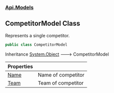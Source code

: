### [Api.Models](Api_Models.md 'Api.Models')
## CompetitorModel Class
Represents a single competitor.  
```csharp
public class CompetitorModel
```

Inheritance [System.Object](https://docs.microsoft.com/en-us/dotnet/api/System.Object 'System.Object') &#129106; CompetitorModel  

| Properties | |
| :--- | :--- |
| [Name](Api_Models_CompetitorModel_Name.md 'Api.Models.CompetitorModel.Name') | Name of competitor<br/> |
| [Team](Api_Models_CompetitorModel_Team.md 'Api.Models.CompetitorModel.Team') | Team of competitor<br/> |
